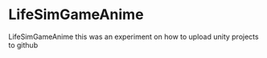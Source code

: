 # LifeSimGameAnime
LifeSimGameAnime
this was an experiment on how to upload unity projects to github
